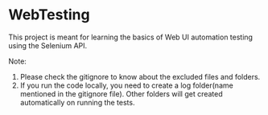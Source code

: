 # WebTesting
This project is meant for learning the basics of Web UI automation testing using the Selenium API.

Note:
1. Please check the gitignore to know about the excluded files and folders.
2. If you run the code locally, you need to create a log folder(name mentioned in the gitignore file). Other folders will get created automatically on running the tests.
